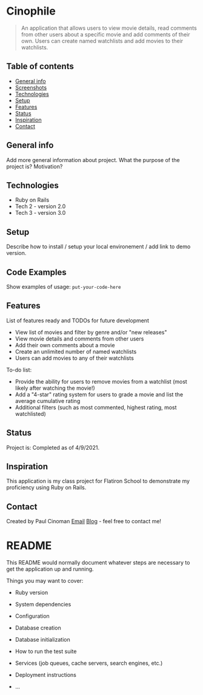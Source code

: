 # Cinophile
> An application that allows users to view movie details, read comments from other users about a specific movie and add comments of their own.  Users can create named watchlists and add movies to their watchlists.

## Table of contents
* [General info](#general-info)
* [Screenshots](#screenshots)
* [Technologies](#technologies)
* [Setup](#setup)
* [Features](#features)
* [Status](#status)
* [Inspiration](#inspiration)
* [Contact](#contact)

## General info
Add more general information about project. What the purpose of the project is? Motivation?

## Technologies
* Ruby on Rails
* Tech 2 - version 2.0
* Tech 3 - version 3.0

## Setup
Describe how to install / setup your local environement / add link to demo version.

## Code Examples
Show examples of usage:
`put-your-code-here`

## Features
List of features ready and TODOs for future development
* View list of movies and filter by genre and/or "new releases"
* View movie details and comments from other users
* Add their own comments about a movie
* Create an unlimited number of named watchlists
* Users can add movies to any of their watchlists

To-do list:
* Provide the ability for users to remove movies from a watchlist (most likely after watching the movie!)
* Add a "4-star" rating system for users to grade a movie and list the average cumulative rating
* Additional filters (such as most commented, highest rating, most watchlisted)

## Status
Project is: Completed as of 4/9/2021.

## Inspiration
This application is my class project for Flatiron School to demonstrate my proficiency using Ruby on Rails.

## Contact
Created by Paul Cinoman [Email](mailto:swellpf@gmail.com) [Blog](http://www.pconthepc.com) - feel free to contact me!








# README

This README would normally document whatever steps are necessary to get the
application up and running.

Things you may want to cover:

* Ruby version

* System dependencies

* Configuration

* Database creation

* Database initialization

* How to run the test suite

* Services (job queues, cache servers, search engines, etc.)

* Deployment instructions

* ...
